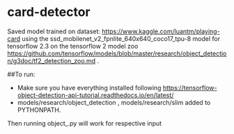 # card-detector
Saved model trained on dataset: https://www.kaggle.com/luantm/playing-card using the ssd_mobilenet_v2_fpnlite_640x640_coco17_tpu-8 model for tensorflow 2.3 on the tensorflow 2 model zoo https://github.com/tensorflow/models/blob/master/research/object_detection/g3doc/tf2_detection_zoo.md .

##To run:
- Make sure you have everything installed following https://tensorflow-object-detection-api-tutorial.readthedocs.io/en/latest/
- models/research/object_detection , models/research/slim added to PYTHONPATH.

Then running object_<something>.py will work for respective input